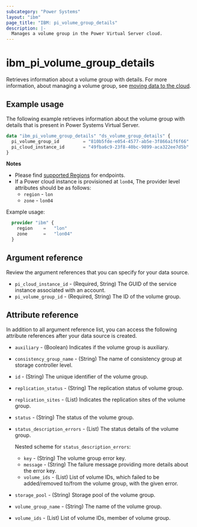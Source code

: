 ```yaml
---
subcategory: "Power Systems"
layout: "ibm"
page_title: "IBM: pi_volume_group_details"
description: |-
  Manages a volume group in the Power Virtual Server cloud.
---
```


# ibm_pi_volume_group_details
Retrieves information about a volume group with details. For more information, about managing a volume group, see [moving data to the cloud](https://cloud.ibm.com/docs/power-iaas?topic=power-iaas-moving-data-to-the-cloud).

## Example usage
The following example retrieves information about the volume group with details that is present in Power Systems Virtual Server.

```terraform
data "ibm_pi_volume_group_details" "ds_volume_group_details" {
  pi_volume_group_id         = "810b5fde-e054-4577-ab5e-3f866a1f6f66"
  pi_cloud_instance_id       = "49fba6c9-23f8-40bc-9899-aca322ee7d5b"
}
```

**Notes**
- Please find [supported Regions](https://cloud.ibm.com/apidocs/power-cloud#endpoint) for endpoints.
- If a Power cloud instance is provisioned at `lon04`, The provider level attributes should be as follows:
  - `region` - `lon`
  - `zone` - `lon04`
  
Example usage:
  ```terraform
    provider "ibm" {
      region    =   "lon"
      zone      =   "lon04"
    }
  ```
  
## Argument reference
Review the argument references that you can specify for your data source. 

- `pi_cloud_instance_id` - (Required, String) The GUID of the service instance associated with an account.
- `pi_volume_group_id` - (Required, String) The ID of the volume group.

## Attribute reference
In addition to all argument reference list, you can access the following attribute references after your data source is created. 

- `auxiliary` - (Boolean) Indicates if the volume group is auxiliary.
- `consistency_group_name` - (String) The name of consistency group at storage controller level.
- `id` - (String) The unique identifier of the volume group.
- `replication_status` - (String) The replication status of volume group.
- `replication_sites` - (List) Indicates the replication sites of the volume group.
- `status` - (String) The status of the volume group.
- `status_description_errors` - (List) The status details of the volume group.

  Nested scheme for `status_description_errors`:
  - `key` - (String) The volume group error key.
  - `message` - (String) The failure message providing more details about the error key.
  - `volume_ids` - (List) List of volume IDs, which failed to be added/removed to/from the volume group, with the given error.
- `storage_pool` - (String) Storage pool of the volume group.
- `volume_group_name` - (String) The name of the volume group.
- `volume_ids` - (List) List of volume IDs, member of volume group.
